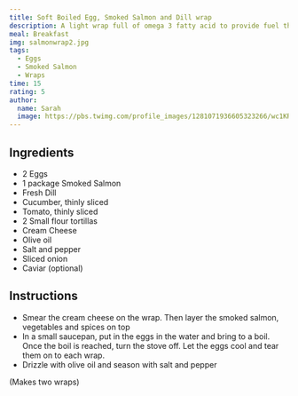 ```yaml
---
title: Soft Boiled Egg, Smoked Salmon and Dill wrap
description: A light wrap full of omega 3 fatty acid to provide fuel through the day. The flavors are delicious together and the onion and cucumber offer a nice crisp contrast to the texture of the egg and salmon.
meal: Breakfast
img: salmonwrap2.jpg
tags:
  - Eggs
  - Smoked Salmon
  - Wraps
time: 15
rating: 5
author:
  name: Sarah
  image: https://pbs.twimg.com/profile_images/1281071936605323266/wc1KRZLK_400x400.jpg
---
```


## Ingredients

- 2 Eggs
- 1 package Smoked Salmon
- Fresh Dill
- Cucumber, thinly sliced
- Tomato, thinly sliced
- 2 Small flour tortillas
- Cream Cheese
- Olive oil
- Salt and pepper
- Sliced onion
- Caviar (optional)

## Instructions

- Smear the cream cheese on the wrap. Then layer the smoked salmon, vegetables and spices on top
- In a small saucepan, put in the eggs in the water and bring to a boil. Once the boil is reached, turn the stove off. Let the eggs cool and tear them on to each wrap.
- Drizzle with olive oil and season with salt and pepper

(Makes two wraps)
